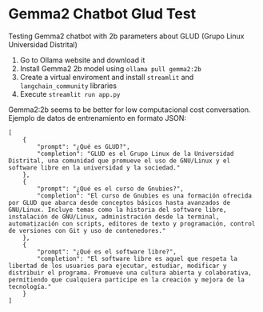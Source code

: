 # Gemma2 Chatbot Glud Test
Testing Gemma2 chatbot with 2b parameters about GLUD (Grupo Linux Universidad Distrital)

1. Go to Ollama website and download it
2. Install Gemma2 2b model using `ollama pull gemma2:2b`
3. Create a virtual enviroment and install `streamlit` and `langchain_community` libraries
4. Execute `streamlit run app.py`

Gemma2:2b seems to be better for low computacional cost conversation. <br>
Ejemplo de datos de entrenamiento en formato JSON:
```
[
    {
        "prompt": "¿Qué es GLUD?",
        "completion": "GLUD es el Grupo Linux de la Universidad Distrital, una comunidad que promueve el uso de GNU/Linux y el software libre en la universidad y la sociedad."
    },
    {
        "prompt": "¿Qué es el curso de Gnubies?",
        "completion": "El curso de Gnubies es una formación ofrecida por GLUD que abarca desde conceptos básicos hasta avanzados de GNU/Linux. Incluye temas como la historia del software libre, instalación de GNU/Linux, administración desde la terminal, automatización con scripts, editores de texto y programación, control de versiones con Git y uso de contenedores."
    },
    {
        "prompt": "¿Qué es el software libre?",
        "completion": "El software libre es aquel que respeta la libertad de los usuarios para ejecutar, estudiar, modificar y distribuir el programa. Promueve una cultura abierta y colaborativa, permitiendo que cualquiera participe en la creación y mejora de la tecnología."
    }
]
```
